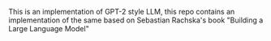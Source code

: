 This is an implementation of GPT-2 style LLM, this repo contains an implementation
of the same based on Sebastian Rachska's book "Building a Large Language Model"
